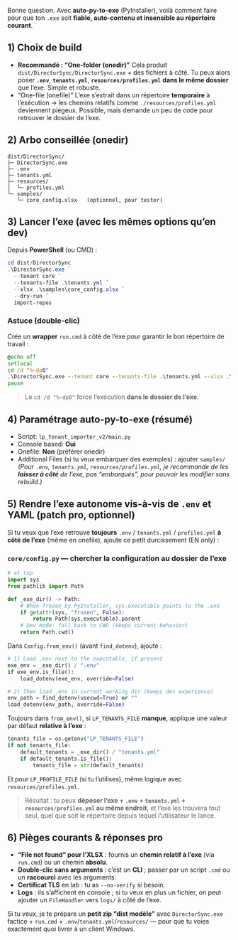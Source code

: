Bonne question. Avec **auto-py-to-exe** (PyInstaller), voilà comment faire pour que ton `.exe` soit **fiable, auto-contenu et insensible au répertoire courant**.

## 1) Choix de build

* **Recommandé : “One-folder (onedir)”**
  Cela produit `dist/DirectorSync/DirectorSync.exe` + des fichiers à côté. Tu peux alors poser **`.env`**, **`tenants.yml`**, **`resources/profiles.yml`** **dans le même dossier** que l’exe. Simple et robuste.
* “One-file (onefile)”
  L’exe s’extrait dans un répertoire **temporaire** à l’exécution → les chemins relatifs comme `./resources/profiles.yml` deviennent piégeux. Possible, mais demande un peu de code pour retrouver le dossier de l’exe.

## 2) Arbo conseillée (onedir)

```
dist/DirectorSync/
├─ DirectorSync.exe
├─ .env
├─ tenants.yml
├─ resources/
│  └─ profiles.yml
└─ samples/
   └─ core_config.xlsx   (optionnel, pour tester)
```

## 3) Lancer l’exe (avec les mêmes options qu’en dev)

Depuis **PowerShell** (ou CMD) :

```powershell
cd dist/DirectorSync
.\DirectorSync.exe `
  --tenant core `
  --tenants-file .\tenants.yml `
  --xlsx .\samples\core_config.xlsx `
  --dry-run `
  import-repos
```

### Astuce (double-clic)

Crée un **wrapper** `run.cmd` à côté de l’exe pour garantir le bon répertoire de travail :

```bat
@echo off
setlocal
cd /d "%~dp0"
.\DirectorSync.exe --tenant core --tenants-file .\tenants.yml --xlsx .\samples\core_config.xlsx import-repos
pause
```

> Le `cd /d "%~dp0"` force l’exécution **dans le dossier de l’exe**.

## 4) Paramétrage auto-py-to-exe (résumé)

* Script: `lp_tenant_importer_v2/main.py`
* Console based: **Oui**
* Onefile: **Non** (préférer onedir)
* Additional Files (si tu veux embarquer des exemples) : ajouter `samples/`
  *(Pour `.env`, `tenants.yml`, `resources/profiles.yml`, je recommande de les **laisser à côté** de l’exe, pas “embarqués”, pour pouvoir les modifier sans rebuild.)*

## 5) Rendre l’exe autonome vis-à-vis de `.env` et YAML (patch pro, optionnel)

Si tu veux que l’exe retrouve **toujours** `.env` / `tenants.yml` / `profiles.yml` **à côté de l’exe** (même en onefile), ajoute ce petit durcissement (EN only) :

### `core/config.py` — chercher la configuration **au dossier de l’exe**

```python
# at top
import sys
from pathlib import Path

def _exe_dir() -> Path:
    # When frozen by PyInstaller, sys.executable points to the .exe
    if getattr(sys, "frozen", False):
        return Path(sys.executable).parent
    # Dev mode: fall back to CWD (keeps current behavior)
    return Path.cwd()
```

Dans `Config.from_env()` (avant `find_dotenv`), ajoute :

```python
# 1) Load .env next to the executable, if present
exe_env = _exe_dir() / ".env"
if exe_env.is_file():
    load_dotenv(exe_env, override=False)

# 2) Then load .env in current working dir (keeps dev experience)
env_path = find_dotenv(usecwd=True) or ""
load_dotenv(env_path, override=False)
```

Toujours dans `from_env()`, si `LP_TENANTS_FILE` **manque**, applique une valeur par défaut **relative à l’exe** :

```python
tenants_file = os.getenv("LP_TENANTS_FILE")
if not tenants_file:
    default_tenants = _exe_dir() / "tenants.yml"
    if default_tenants.is_file():
        tenants_file = str(default_tenants)
```

Et pour `LP_PROFILE_FILE` (si tu l’utilises), même logique avec `resources/profiles.yml`.

> Résultat : tu peux **déposer l’exe + `.env` + `tenants.yml` + `resources/profiles.yml` au même endroit**, et l’exe les trouvera tout seul, quel que soit le répertoire depuis lequel l’utilisateur le lance.

## 6) Pièges courants & réponses pro

* **“File not found” pour l’XLSX** : fournis un **chemin relatif à l’exe** (via `run.cmd`) ou un chemin **absolu**.
* **Double-clic sans arguments** : c’est un **CLI** ; passer par un script `.cmd` ou un **raccourci** avec les arguments.
* **Certificat TLS** en lab : tu as `--no-verify` si besoin.
* **Logs** : ils s’affichent en console ; si tu veux en plus un fichier, on peut ajouter un `FileHandler` vers `logs/` à côté de l’exe.

Si tu veux, je te prépare un **petit zip “dist modèle”** avec `DirectorSync.exe` factice + `run.cmd` + `.env`/`tenants.yml`/`resources/` — pour que tu voies exactement quoi livrer à un client Windows.
